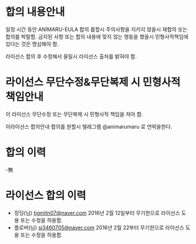 # 합의 내용안내

일정 시간 동안 ANIMARU-EULA 합의 를할시
주의사항을 지키지 않을시 재합의 또는 합의를 박탈함.
금지된 사항 또는 합의 내용에 맞지 않는 행동을 했을시 민형사적책임에 있다는 것은 명심해야 함.

라이선스 합의 후 수정해서 올릴시 라이선스 출처를 밝혀야 함.

# 라이선스 무단수정&무단복제 시 민형사적 책임안내

이 라이선스 무단수정 또는 무단복제 시 민형사적 책임을 져야 함.

이라이선스 합의안내
합의를 원할시
텔레그램 @animarumaru 로 연락을한다.

# 합의 이력
-無

# 라이선스 합의 이력
- 징딩(님) tjgmltn07@naver.com 2016년 2월 12일부터 무기한으로 라이선스 도용 또는 수정을 허용함.
- 플로버(님) sj3460705@naver.com 2016년 2월 22부터 무기한으로 라이선스 도용 또는 수정을 허용함.

